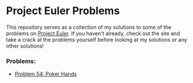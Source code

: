 # Project Euler Problems
This repository serves as a collection of my solutions to some of the problems on [Project Euler](https://projecteuler.net).
If you haven't already, check out the site and take a crack at the problems yourself before looking at my solutions or any other solutions!

### Problems:
  * [Problem 54: Poker Hands](/Problem54)
